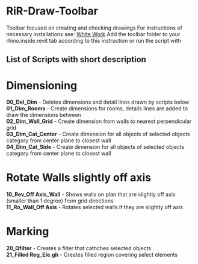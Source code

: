 # RiR-Draw-Toolbar
Toolbar focused on creating and checking drawings
For instructions of necessary installations see: [White Work](https://work.white.se/rhino-inside-revit/)
Add the toolbar folder to your rhino.inside.revit tab according to this instruction
or run the script with

## List of Scripts with short description

# Dimensioning
**00_Del_Dim** - Deletes dimensions and detail lines drawn by scripts below  
**01_Dim_Rooms** - Create dimensions for rooms, details lines are added to draw the dimensions between  
**02_Dim_Wall_Grid** - Create dimension from walls to nearest perpendicular grid  
**03_Dim_Cat_Center** - Create dimension for all objects of selected objects category from center plane to closest wall  
**04_Dim_Cat_Side** - Create dimension for all objects of selected objects category from center plane to closest wall  

# Rotate Walls slightly off axis
**10_Rev_Off Axis_Wall** - Shows walls on plan that are slightly off axis (smaller than 1 degree) from grid directions  
**11_Ro_Wall_Off Axis** - Rotates selected walls if they are slightly off axis

# Marking
**20_Qfilter** - Creates a filter that cathches selected objects  
**21_Filled Reg_Ele.gh** - Creates filled region covering select elements

